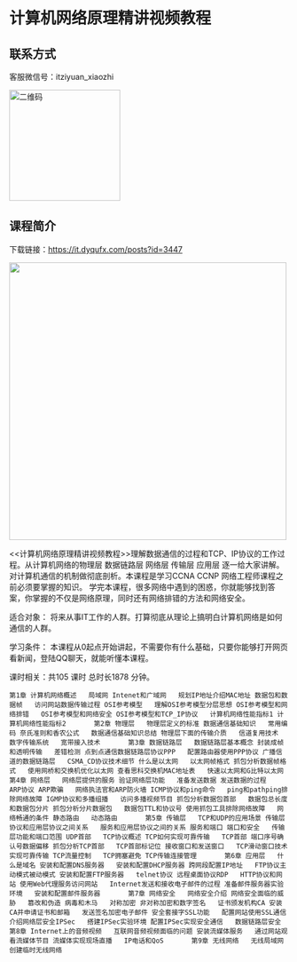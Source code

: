 # 计算机网络原理精讲视频教程

## 联系方式

客服微信号：itziyuan_xiaozhi

<img src="https://ziyuanyun.oss-cn-guangzhou.aliyuncs.com/common/20240614073449/666b82192834a.jpg" width="200" height="200" alt="二维码">

## 课程简介

下载链接：https://it.dyqufx.com/posts?id=3447

<img src="https://ziyuanyun.oss-cn-guangzhou.aliyuncs.com/yun/20240515185156/664493cc028e8.jpg" width="500" alt="">

  &lt;&lt;计算机网络原理精讲视频教程&gt;&gt;理解数据通信的过程和TCP、IP协议的工作过程。从计算机网络的物理层 数据链路层 网络层 传输层 应用层 逐一给大家讲解。对计算机通信的机制做彻底剖析。本课程是学习CCNA CCNP 网络工程师课程之前必须要掌握的知识。 学完本课程，很多网络中遇到的困惑，你就能够找到答案，你掌握的不仅是网络原理，同时还有网络排错的方法和网络安全。

 适合对象： 将来从事IT工作的人群。打算彻底从理论上搞明白计算机网络是如何通信的人群。

 学习条件： 本课程从0起点开始讲起，不需要你有什么基础，只要你能够打开网页看新闻，登陆QQ聊天，就能听懂本课程。

 课时相关：共105 课时 总时长1878 分钟。

    第1章 计算机网络概述   局域网 Intenet和广域网   规划IP地址介绍MAC地址 数据包和数据帧   访问网站数据传输过程 OSI参考模型   理解OSI参考模型分层思想 OSI参考模型和网络排错   OSI参考模型和网络安全 OSI参考模型和TCP_IP协议   计算机网络性能指标1 计算机网络性能指标2       第2章 物理层   物理层定义的标准 数据通信基础知识   常用编码 奈氏准则和香农公式   数据通信基础知识总结 物理层下面的传输介质   信道复用技术 数字传输系统   宽带接入技术       第3章 数据链路层   数据链路层基本概念 封装成帧和透明传输   差错检测 点到点通信数据链路层协议PPP   配置路由器使用PPP协议 广播信道的数据链路层   CSMA_CD协议技术细节 什么是以太网   以太网帧格式 抓包分析数据帧格式   使用网桥和交换机优化以太网 查看思科交换机MAC地址表   快速以太网和G比特以太网       第4章 网络层   网络层提供的服务 验证网络层功能   准备发送数据 发送数据的过程   ARP协议 ARP欺骗   网络执法官和ARP防火墙 ICMP协议和ping命令   ping和pathping排除网络故障 IGMP协议和多播组播   访问多播视频节目 抓包分析数据包首部   数据包总长度和数据包分片 抓包分析分片数据包   数据包TTL和协议号 使用抓包工具排除网络故障   网络畅通的条件 静态路由   动态路由       第5章 传输层   TCP和UDP的应用场景 传输层协议和应用层协议之间关系   服务和应用层协议之间的关系 服务和端口 端口和安全   传输层功能和端口范围 UDP首部   TCP协议概述 TCP如何实现可靠传输   TCP首部 端口序号确认号数据偏移 抓包分析TCP首部   TCP首部标记位 接收窗口和发送窗口   TCP滑动窗口技术实现可靠传输 TCP流量控制   TCP拥塞避免 TCP传输连接管理       第6章 应用层   什么是域名 安装和配置DNS服务器   安装和配置DHCP服务器 跨网段配置IP地址   FTP协议主动模式被动模式 安装和配置FTP服务器   telnet协议 远程桌面协议RDP   HTTP协议和网站 使用Web代理服务访问网站   Internet发送和接收电子邮件的过程 准备邮件服务器实验环境   安装和配置邮件服务器       第7章 网络安全   网络安全介绍 网络安全面临的威胁   篡改和伪造 病毒和木马   对称加密 非对称加密和数字签名   证书颁发机构CA 安装CA并申请证书和邮箱   发送签名加密电子邮件 安全套接字SSL功能   配置网站使用SSL通信 介绍网络层安全IPSec   搭建IPSec实验环境 配置IPSec实现安全通信   数据链路层安全       第8章 Internet上的音频视频   互联网音频视频面临的问题 安装流媒体服务   通过网站观看流媒体节目 流媒体实现现场直播   IP电话和QoS       第9章 无线网络   无线局域网 创建临时无线网络 

     